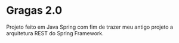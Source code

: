 # Gragas 2.0

Projeto feito em Java Spring com fim de trazer meu antigo projeto a arquitetura REST do Spring Framework.
